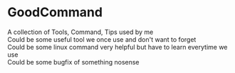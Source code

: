 # GoodCommand
A collection of Tools, Command, Tips  used by me  
Could be some useful tool we once use and don't want to forget  
Could be some linux command very helpful but have to learn everytime we use  
Could be some bugfix of something nosense  
